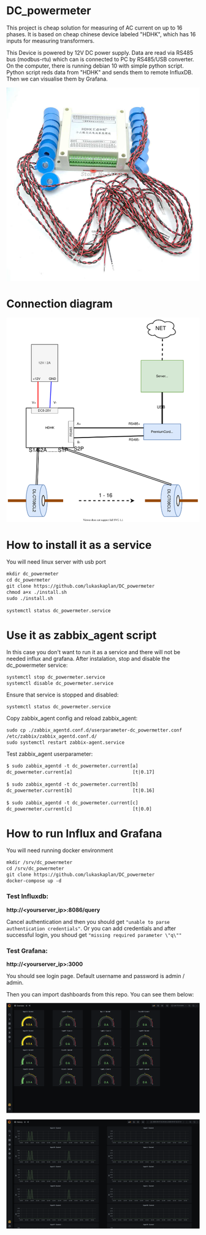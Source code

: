 # DC_powermeter

This project is cheap solution for measuring of AC current on up to 16 phases. It is based on cheap chinese device labeled "HDHK", which has 16 inputs for measuring transformers.

This Device is powered by 12V DC power supply. Data are read via RS485 bus (modbus-rtu) which can is connected to PC by RS485/USB converter. On the computer, there is running debian 10 with simple python script. Python script reds data from "HDHK" and sends them to remote InfluxDB. Then we can visualise them by Grafana.

![hdhk - chinese rs485 ampermeter](https://github.com/lukaskaplan/DC_powermeter/blob/master/images/HDHK.jpg) 

# Connection diagram
![Connection diagram](https://github.com/lukaskaplan/DC_powermeter/blob/master/DC_powermeter.svg)

# How to install it as a service
You will need linux server with usb port

```
mkdir dc_powermeter
cd dc_powermeter
git clone https://github.com/lukaskaplan/DC_powermeter
chmod a+x ./install.sh
sudo ./install.sh

systemctl status dc_powermeter.service
```
# Use it as zabbix_agent script
In this case you don't want to run it as a service and there will not be needed influx and grafana.
After instalation, stop and disable the dc_powermeter service:

```
systemctl stop dc_powermeter.service
systemctl disable dc_powermeter.service
``` 

Ensure that service is stopped and disabled:

```
systemctl status dc_powermeter.service
```

Copy zabbix_agent config and reload zabbix_agent:

```
sudo cp ./zabbix_agentd.conf.d/userparameter-dc_powermetter.conf /etc/zabbix/zabbix_agentd.conf.d/
sudo systemctl restart zabbix-agent.service
```

Test zabbix_agent userparameter:

```
$ sudo zabbix_agentd -t dc_powermeter.current[a]
dc_powermeter.current[a]                      [t|0.17]

$ sudo zabbix_agentd -t dc_powermeter.current[b]
dc_powermeter.current[b]                      [t|0.16]

$ sudo zabbix_agentd -t dc_powermeter.current[c]
dc_powermeter.current[c]                      [t|0.0]

```


# How to run Influx and Grafana
You will need running docker environment

```
mkdir /srv/dc_powermeter
cd /srv/dc_powermeter
git clone https://github.com/lukaskaplan/DC_powermeter
docker-compose up -d
```

### Test Influxdb:

**http://<yourserver_ip>:8086/query**

Cancel authentication and then you should get `"unable to parse authentication credentials"`. Or you can add credentials and after successful login, you shoud get `"missing required parameter \"q\""`


### Test Grafana:

**http://<yourserver_ip>:3000**

You should see login page. Default username and password is admin / admin.

Then you can import dashboards from this repo. You can see them below:

![Grafana owerview dashboard screenshot](https://github.com/lukaskaplan/DC_powermeter/blob/master/images/screenshot1.png)

![Grafana history dashboard screenshot](https://github.com/lukaskaplan/DC_powermeter/blob/master/images/screenshot2.png)



